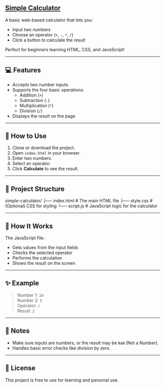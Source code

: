## [Simple Calculator](https://simple-calculator-kent.netlify.app/)


A basic web-based calculator that lets you:

- Input two numbers
- Choose an operator (`+`, `-`, `*`, `/`)
- Click a button to calculate the result

Perfect for beginners learning HTML, CSS, and JavaScript!

---

## 💻 Features

- Accepts two number inputs
- Supports the four basic operations:
  - Addition (`+`)
  - Subtraction (`-`)
  - Multiplication (`*`)
  - Division (`/`)
- Displays the result on the page

---

## 🚀 How to Use

1. Clone or download the project.
2. Open `index.html` in your browser.
3. Enter two numbers.
4. Select an operator.
5. Click **Calculate** to see the result.

---

## 📁 Project Structure
simple-calculator/
├── index.html # The main HTML file
├── style.css # (Optional) CSS for styling
└── script.js # JavaScript logic for the calculator

---

## 🧠 How It Works

The JavaScript file:
- Gets values from the input fields
- Checks the selected operator
- Performs the calculation
- Shows the result on the screen

---

## ✨ Example

>  Number 1: `10`  
>  Number 2: `5`  
>  Operator: `/`  
>  Result: `2`

---

## 📌 Notes

- Make sure inputs are numbers, or the result may be `NaN` (Not a Number).
- Handles basic error checks like division by zero.

---

## 📜 License

This project is free to use for learning and personal use.
